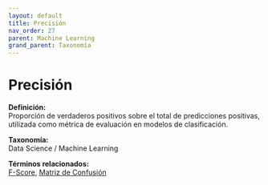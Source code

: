 ```yaml
---
layout: default
title: Precisión
nav_order: 27
parent: Machine Learning
grand_parent: Taxonomía
---
```


# Precisión

**Definición:**  
Proporción de verdaderos positivos sobre el total de predicciones positivas, utilizada como métrica de evaluación en modelos de clasificación.

**Taxonomía:**  
Data Science / Machine Learning

**Términos relacionados:**  
[F-Score](https://maleniski.github.io/diccionario-angl-tec-mx/docs/taxonomia/data-science-/-machine-learning/f-score.html), [Matriz de Confusión](https://maleniski.github.io/diccionario-angl-tec-mx/docs/taxonomia/data-science-/-machine-learning/matriz-de-confusin.html)

